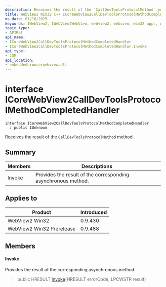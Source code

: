 ```yaml
---
description: Receives the result of the `CallDevToolsProtocolMethod` method.
title: WebView2 Win32 C++ ICoreWebView2CallDevToolsProtocolMethodCompletedHandler
ms.date: 01/16/2025
keywords: IWebView2, IWebView2WebView, webview2, webview, win32 apps, win32, edge, ICoreWebView2, ICoreWebView2Controller, browser control, edge html, ICoreWebView2CallDevToolsProtocolMethodCompletedHandler
topic_type: 
- APIRef
api_name:
- ICoreWebView2CallDevToolsProtocolMethodCompletedHandler
- ICoreWebView2CallDevToolsProtocolMethodCompletedHandler.Invoke
api_type:
- COM
api_location:
- embeddedbrowserwebview.dll
---
```


# interface ICoreWebView2CallDevToolsProtocolMethodCompletedHandler

```
interface ICoreWebView2CallDevToolsProtocolMethodCompletedHandler
  : public IUnknown
```

Receives the result of the `CallDevToolsProtocolMethod` method.

## Summary

 Members                        | Descriptions
--------------------------------|---------------------------------------------
[Invoke](#invoke) | Provides the result of the corresponding asynchronous method.

## Applies to

Product                         | Introduced
--------------------------------|---------------------------------------------
WebView2 Win32            |    0.9.430
WebView2 Win32 Prerelease |    0.9.488

## Members

#### Invoke

Provides the result of the corresponding asynchronous method.

> public HRESULT [Invoke](#invoke)(HRESULT errorCode, LPCWSTR result)

